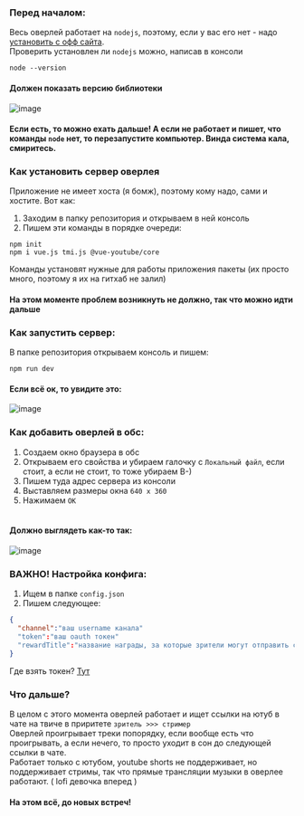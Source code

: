 ### Перед началом:
Весь оверлей работает на `nodejs`, поэтому, если у вас его нет - надо [установить с офф сайта](https://nodejs.org/en).<br/>
Проверить установлен ли `nodejs` можно, написав в консоли
```
node --version
```
#### Должен показать версию библиотеки
![image](https://github.com/supchyan/kimi-music-obs/assets/123704468/8c959592-fc39-4211-ad79-5d7590537e23)

#### Если есть, то можно ехать дальше! А если не работает и пишет, что команды `node` нет, то перезапустите компьютер. Винда система кала, смиритесь.

### Как установить сервер оверлея
Приложение не имеет хоста (я бомж), поэтому кому надо, сами и хостите. Вот как:
1. Заходим в папку репозитория и открываем в ней консоль
23. Пишем эти команды в порядке очереди:
```
npm init
npm i vue.js tmi.js @vue-youtube/core
```
Команды установят нужные для работы приложения пакеты (их просто много, поэтому я их на гитхаб не залил)<br/>

#### На этом моменте проблем возникнуть не должно, так что можно идти дальше

### Как запустить сервер:
В папке репозитория открываем консоль и пишем:
```
npm run dev
```
#### Если всё ок, то увидите это:
![image](https://github.com/supchyan/kimi-music-obs/assets/123704468/e10b5d00-9f58-4a2e-984d-39de64dea6b8)

### Как добавить оверлей в обс:
1. Создаем окно браузера в обс
2. Открываем его свойства и убираем галочку с `Локальный файл`, если стоит, а если не стоит, то тоже убираем В-)
3. Пишем туда адрес сервера из консоли
4. Выставляем размеры окна `640 x 360`
5. Нажимаем `ОК`
<br/><br/>
#### Должно выглядеть как-то так:
![image](https://github.com/supchyan/kimi-music-obs/assets/123704468/f70c46e1-6095-432d-992f-8804b041882b)

### ВАЖНО! Настройка конфига:
1. Ищем в папке `config.json`
2. Пишем следующее:
```json
{
  "channel":"ваш username канала"
  "token":"ваш oauth токен"
  "rewardTitle":"название награды, за которые зрители могут отправить ссылку на трек с ютуба (в процессе разработки)"
}
```
Где взять токен? [Тут](https://twitchapps.com/tmi/)

### Что дальше?
В целом с этого момента оверлей работает и ищет ссылки на ютуб в чате на твиче в приритете `зритель >>> стример` <br/>
Оверлей проигрывает треки попорядку, если вообще есть что проигрывать, а если нечего, то просто уходит в сон до следующей ссылки в чате. <br/>
Работает только с ютубом, youtube shorts не поддерживает, но поддерживает стримы, так что прямые трансляции музыки в оверлее работают. ( lofi девочка вперед ) <br/>
#### На этом всё, до новых встреч!
